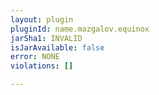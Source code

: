 ```yaml
---
layout: plugin
pluginId: name.mazgalov.equinox
jarSha1: INVALID
isJarAvailable: false
error: NONE
violations: []

---
```

